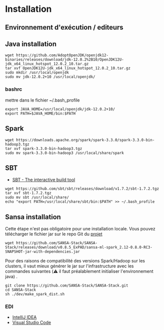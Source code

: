 # Installation

## Environnement d'exécution / editeurs

## Java installation

```shell=
wget https://github.com/AdoptOpenJDK/openjdk12-binaries/releases/download/jdk-12.0.2%2B10/OpenJDK12U-jdk_x64_linux_hotspot_12.0.2_10.tar.gz
tar xvf OpenJDK12U-jdk_x64_linux_hotspot_12.0.2_10.tar.gz
sudo mkdir /usr/local/openjdk
sudo mv jdk-12.0.2+10 /usr/local/openjdk/
```

### bashrc

mettre dans le fichier ~/.bash_profile

```shell=
export JAVA_HOME=/usr/local/openjdk/jdk-12.0.2+10/
export PATH=$JAVA_HOME/bin:$PATH
```

## Spark

```shell=
wget https://downloads.apache.org/spark/spark-3.3.0/spark-3.3.0-bin-hadoop3.tgz
tar xvf spark-3.3.0-bin-hadoop3.tgz
sudo mv spark-3.3.0-bin-hadoop3 /usr/local/share/spark
```

## SBT

 - [SBT - The interactive build tool](https://www.scala-sbt.org/download.html)

```shell=
wget https://github.com/sbt/sbt/releases/download/v1.7.2/sbt-1.7.2.tgz
tar xvf sbt-1.7.2.tgz
sudo mv sbt /usr/local/share/
echo "export PATH=/usr/local/share/sbt/bin:$PATH" >> ~/.bash_profile
```

## Sansa installation

Cette étape n'est pas obligatoire pour une installation locale. Vous pouvez télécharger le fichier jar sur le repo Git du [projet](https://github.com/SANSA-Stack/SANSA-Stack/)

```shell=
wget https://github.com/SANSA-Stack/SANSA-Stack/releases/download/v0.8.5_ExPAD/sansa-ml-spark_2.12-0.8.0-RC3-SNAPSHOT-jar-with-dependencies.jar
```


Pour des raisons de compatibilité des versions Spark/Hadoop sur les clusters, il vaut mieux générer le jar sur l'infrastructure avec les commandes suivantes (:warning: il faut préalablement initialiser l'environnement java) .

```shell=
git clone https://github.com/SANSA-Stack/SANSA-Stack.git
cd SANSA-Stack
sh ./dev/make_spark_dist.sh 
```

### EDI

- [IntelliJ IDEA](https://www.jetbrains.com/idea/download/#section=linux)
- [Visual Studio Code](https://code.visualstudio.com/)
